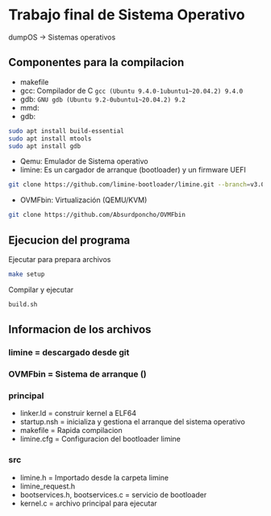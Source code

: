 # Trabajo final de Sistema Operativo
dumpOS -> Sistemas operativos

## Componentes para la compilacion
- makefile
- gcc: Compilador de C `gcc (Ubuntu 9.4.0-1ubuntu1~20.04.2) 9.4.0`
- gdb: `GNU gdb (Ubuntu 9.2-0ubuntu1~20.04.2) 9.2`
- mmd:
- gdb: 
```bash
sudo apt install build-essential
sudo apt install mtools
sudo apt install gdb
```
- Qemu: Emulador de Sistema operativo 
- limine: Es un cargador de arranque (bootloader) y un firmware UEFI 
```bash 
git clone https://github.com/limine-bootloader/limine.git --branch=v3.0-branch-binary --depth=1
```
- OVMFbin: Virtualización (QEMU/KVM)
```bash 
git clone https://github.com/Absurdponcho/OVMFbin
```
## Ejecucion del programa
Ejecutar para prepara archivos 
```bash 
make setup 
```
Compilar y ejecutar
```bash
build.sh
```

## Informacion de los archivos

### limine = descargado desde git 
### OVMFbin = Sistema de arranque ()
### principal
- linker.ld = construir kernel a ELF64 
- startup.nsh = inicializa y gestiona el arranque del sistema operativo
- makefile = Rapida compilacion 
- limine.cfg = Configuracion del bootloader limine
### src 
- limine.h = Importado desde la carpeta limine 
- limine_request.h  
- bootservices.h, bootservices.c  = servicio de bootloader 
- kernel.c = archivo principal para ejecutar
